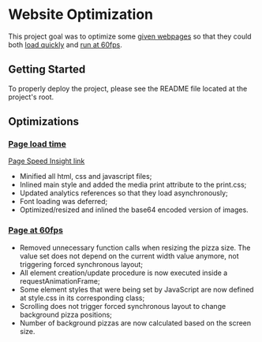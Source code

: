 # Website Optimization

This project goal was to optimize some [given webpages](https://github.com/udacity/frontend-nanodegree-mobile-portfolio) so that they could both [load quickly](https://riusuky.github.io/udacity-web-front-end/7.Website_Optimization/dist/index.html) and [run at 60fps](https://riusuky.github.io/udacity-web-front-end/7.Website_Optimization/dist/views/pizza.html).

## Getting Started

To properly deploy the project, please see the README file located at the project's root.

## Optimizations

### [Page load time](https://riusuky.github.io/udacity-web-front-end/7.Website_Optimization/dist/index.html)

[Page Speed Insight link](https://developers.google.com/speed/pagespeed/insights/?url=https%3A%2F%2Friusuky.github.io%2Fudacity-web-front-end%2F7.Website_Optimization%2Fdist%2Findex.html&tab=mobile)

- Minified all html, css and javascript files;
- Inlined main style and added the media print attribute to the print.css;
- Updated analytics references so that they load asynchronously;
- Font loading was deferred;
- Optimized/resized and inlined the base64 encoded version of images.

### [Page at 60fps](https://riusuky.github.io/udacity-web-front-end/7.Website_Optimization/dist/views/pizza.html)

- Removed unnecessary function calls when resizing the pizza size. The value set does not depend on the current width value anymore, not triggering forced synchronous layout;
- All element creation/update procedure is now executed inside a requestAnimationFrame;
- Some element styles that were being set by JavaScript are now defined at style.css in its corresponding class;
- Scrolling does not trigger forced synchronous layout to change background pizza positions;
- Number of background pizzas are now calculated based on the screen size.
